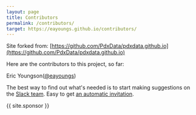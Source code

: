 ```yaml
---
layout: page
title: Contributors
permalink: /contributors/
target: https://eayoungs.github.io/contributors/
---
```

Site forked from: [https://github.com/PdxData/pdxdata.github.io](https://github.com/PdxData/pdxdata.github.io)

Here are the contributors to this project, so far:

Eric Youngson(<a href="https://github.com/eayoungs" class="user-mention">@eayoungs</a>)<br>

The best way to find out what's needed is to start making suggestions on the [Slack team](https://pdxdata.slack.com).  Easy to get [an automatic invitation](http://pdxdata.github.io/slack).

{{ site.sponsor }}
